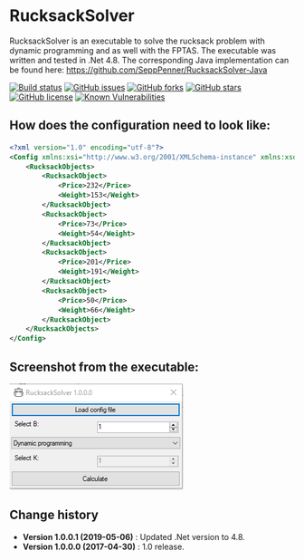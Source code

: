 RucksackSolver
====================================

RucksackSolver is an executable to solve the rucksack problem with dynamic programming and as well with the FPTAS.
The executable was written and tested in .Net 4.8.
The corresponding Java implementation can be found here: https://github.com/SeppPenner/RucksackSolver-Java

[![Build status](https://ci.appveyor.com/api/projects/status/ch5dx3a373gh262n?svg=true)](https://ci.appveyor.com/project/SeppPenner/rucksacksolverc)
[![GitHub issues](https://img.shields.io/github/issues/SeppPenner/RucksackSolverC-.svg)](https://github.com/SeppPenner/RucksackSolverC-/issues)
[![GitHub forks](https://img.shields.io/github/forks/SeppPenner/RucksackSolverC-.svg)](https://github.com/SeppPenner/RucksackSolverC-/network)
[![GitHub stars](https://img.shields.io/github/stars/SeppPenner/RucksackSolverC-.svg)](https://github.com/SeppPenner/RucksackSolverC-/stargazers)
[![GitHub license](https://img.shields.io/badge/license-AGPL-blue.svg)](https://raw.githubusercontent.com/SeppPenner/RucksackSolverC-/master/License.txt)
[![Known Vulnerabilities](https://snyk.io/test/github/SeppPenner/RucksackSolverC-/badge.svg)](https://snyk.io/test/github/SeppPenner/RucksackSolverC-)


## How does the configuration need to look like:
```xml
<?xml version="1.0" encoding="utf-8"?>
<Config xmlns:xsi="http://www.w3.org/2001/XMLSchema-instance" xmlns:xsd="http://www.w3.org/2001/XMLSchema">
	<RucksackObjects>
		<RucksackObject>
			<Price>232</Price>
			<Weight>153</Weight>
		</RucksackObject>
		<RucksackObject>
			<Price>73</Price>
			<Weight>54</Weight>
		</RucksackObject>
		<RucksackObject>
			<Price>201</Price>
			<Weight>191</Weight>
		</RucksackObject>
		<RucksackObject>
			<Price>50</Price>
			<Weight>66</Weight>
		</RucksackObject>
	</RucksackObjects>
</Config>
```

## Screenshot from the executable:
![Screenshot from the executable](https://github.com/SeppPenner/RucksackSolverC-/blob/master/Screenshot.PNG "Screenshot from the executable")

Change history
--------------

* **Version 1.0.0.1 (2019-05-06)** : Updated .Net version to 4.8.
* **Version 1.0.0.0 (2017-04-30)** : 1.0 release.

